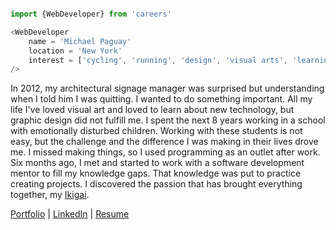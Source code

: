 ```Javascript

import {WebDeveloper} from 'careers'

<WebDeveloper
    name = 'Michael Paguay'
    location = 'New York'
    interest = ['cycling', 'running', 'design', 'visual arts', 'learning', 'creating']
/>
```

In 2012, my architectural signage manager was surprised but understanding when I told him I was quitting. I wanted to do something important. All my life I've loved visual art and loved to learn about new technology, but graphic design did not fulfill me. I spent the next 8 years working in a school with emotionally disturbed children. Working with these students is not easy, but the challenge and the difference I was making in their lives drove me. I missed making things, so I used programming as an outlet after work. Six months ago, I met and started to work with a software development mentor to fill my knowledge gaps. That knowledge was put to practice creating projects. I discovered the passion that has brought everything together, my [Ikigai](https://1qjpt15fhlq3xjfpm2utibj1-wpengine.netdna-ssl.com/wp-content/uploads/2020/07/IKIGAI--1024x1024.jpg).

[Portfolio](https://intrvertmichael.github.io) 
| [LinkedIn](https://www.linkedin.com/in/michaelpaguay/) 
| [Resume](https://intrvertmichael.github.io/static/media/resume.e00b5128.pdf)


<datalist id="animals">
    <option value="Cat">
    <option value="Dog">
    <option value="Chicken">
    <option value="Cow">
    <option value="Pig">
  </datalist>
